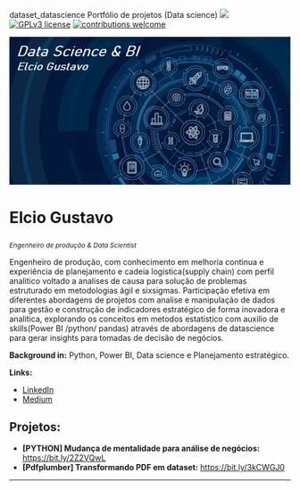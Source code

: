  dataset_datascience
Portfólio de projetos (Data science)
 [![](https://img.shields.io/badge/python-3.7+-blue.svg)](https://www.python.org/downloads/release/python-365/) [![GPLv3 license](https://img.shields.io/badge/License-GPLv3-blue.svg)](http://perso.crans.org/besson/LICENSE.html) [![contributions welcome](https://img.shields.io/badge/contributions-welcome-brightgreen.svg?style=flat)](https://github.com/carlosfab/data_science/issues)

<p align="left">
  <img src="DSC.PNG" >
</p>

# Elcio Gustavo
<sub>*Engenheiro de produção & Data Scientist*</sub>

Engenheiro de produção, com conhecimento em melhoria continua e experiência de planejamento e cadeia logística(supply chain) com perfil analitico voltado a analises de causa para solução de problemas estruturado em metodologias ágil e sixsigmas. Participação efetiva em diferentes abordagens de projetos com analise e manipulação de dados para gestão e construção de indicadores estratégico de forma inovadora e analitica, explorando os conceitos em metodos estatistico com auxilio de skills(Power BI /python/ pandas) através de abordagens de datascience para gerar insights para tomadas de decisão de negócios.

**Background in:**  Python, Power BI, Data science e Planejamento estratégico.

**Links:**
* [LinkedIn](https://www.linkedin.com/in/elcio-gustavo-soares-de-araujo-74a22068/)
* [Medium](https://medium.com/@e.gustavosoares20)


## Projetos:
* **[PYTHON] Mudança de mentalidade para análise de negócios:** https://bit.ly/2Z2VQwL
* **[Pdfplumber] Transformando PDF em dataset:** https://bit.ly/3kCWGJ0


---
